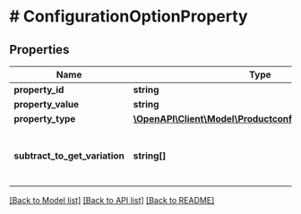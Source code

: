 # # ConfigurationOptionProperty

## Properties

Name | Type | Description | Notes
------------ | ------------- | ------------- | -------------
**property_id** | **string** |  | [optional]
**property_value** | **string** |  | [optional]
**property_type** | [**\OpenAPI\Client\Model\ProductconfiguratorPropertyType**](ProductconfiguratorPropertyType.md) |  | [optional]
**subtract_to_get_variation** | **string[]** | subtract_to_get_variation is a list of values and is used to calculate the variation from the property value. | [optional]

[[Back to Model list]](../../README.md#models) [[Back to API list]](../../README.md#endpoints) [[Back to README]](../../README.md)
